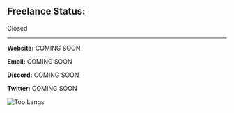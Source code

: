 <h2>Freelance Status:</h2> Closed

<hr>

<b>Website:</b> COMING SOON

<b>Email:</b> COMING SOON

<b>Discord:</b> COMING SOON

<b>Twitter:</b> COMING SOON

![Top Langs](https://github-readme-stats.vercel.app/api/top-langs/?username=anuraghazra&size_weight=0.5&count_weight=0.5)
